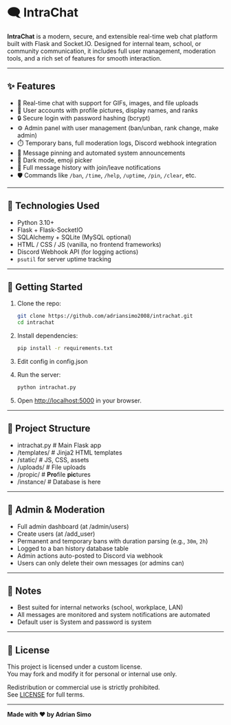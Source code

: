 # 🗨️ IntraChat

**IntraChat** is a modern, secure, and extensible real-time web chat platform built with Flask and Socket.IO. Designed for internal team, school, or community communication, it includes full user management, moderation tools, and a rich set of features for smooth interaction.

---

## ✨ Features

- 💬 Real-time chat with support for GIFs, images, and file uploads  
- 👥 User accounts with profile pictures, display names, and ranks  
- 🔒 Secure login with password hashing (bcrypt)  
- ⚙️ Admin panel with user management (ban/unban, rank change, make admin)  
- ⏱️ Temporary bans, full moderation logs, Discord webhook integration  
- 📌 Message pinning and automated system announcements  
- 🌙 Dark mode, emoji picker
- 📆 Full message history with join/leave notifications  
- 🛡️ Commands like `/ban`, `/time`, `/help`, `/uptime`, `/pin`, `/clear`, etc.

---

## 🧪 Technologies Used

- Python 3.10+  
- Flask + Flask-SocketIO  
- SQLAlchemy + SQLite (MySQL optional)  
- HTML / CSS / JS (vanilla, no frontend frameworks)  
- Discord Webhook API (for logging actions)  
- `psutil` for server uptime tracking

---

## 🚀 Getting Started

1. Clone the repo:
    ```bash
    git clone https://github.com/adriansimo2008/intrachat.git
    cd intrachat
    ```

2. Install dependencies:
    ```bash
    pip install -r requirements.txt
    ```

3. Edit config in config.json
    
4. Run the server:
    ```bash
    python intrachat.py
    ```

5. Open [http://localhost:5000](http://localhost:5000) in your browser.

---

## 📁 Project Structure

 - intrachat.py # Main Flask app
 - /templates/ # Jinja2 HTML templates
 - /static/ # JS, CSS, assets
 - /uploads/ # File uploads
 - /propic/ # **Pro**file **pic**tures
 - /instance/ # Database is here

---

## 🔐 Admin & Moderation

- Full admin dashboard  (at /admin/users)
- Create users (at /add_user)
- Permanent and temporary bans with duration parsing (e.g., `30m`, `2h`)  
- Logged to a ban history database table  
- Admin actions auto-posted to Discord via webhook  
- Users can only delete their own messages (or admins can)

---

## 📌 Notes

- Best suited for internal networks (school, workplace, LAN)  
- All messages are monitored and system notifications are automated
- Default user is System and password is system

---

## 📜 License

This project is licensed under a custom license.  
You may fork and modify it for personal or internal use only.

Redistribution or commercial use is strictly prohibited.  
See [LICENSE](LICENSE) for full terms.

---

**Made with ❤️ by Adrian Simo**
